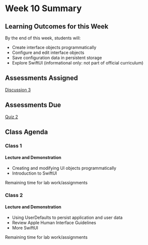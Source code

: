 # Week 10 Summary

## Learning Outcomes for this Week

By the end of this week, students will:

- Create interface objects programmatically
- Configure and edit interface objects
- Save configuration data in persistent storage
- Explore SwiftUI (informational only: not part of official curriculum)

## Assessments Assigned

[Discussion 3](/assessments/participation/discussion-3.md)

## Assessments Due

[Quiz 2](/assessments/participation/quiz-2.md)

## Class Agenda

### Class 1

#### Lecture and Demonstration

- Creating and modifying UI objects programmatically
- Introduction to SwiftUI

Remaining time for lab work/assignments

### Class 2

#### Lecture and Demonstration

- Using UserDefaults to persist application and user data
- Review Apple Human Interface Guidelines
- More SwiftUI

Remaining time for lab work/assignments
